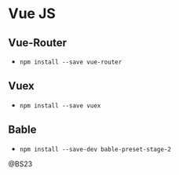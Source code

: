 # Vue JS


## Vue-Router 
  - `npm install --save vue-router`

## Vuex
  - `npm install --save vuex`
  
## Bable
  - `npm install --save-dev bable-preset-stage-2`
  
  
  
@BS23
